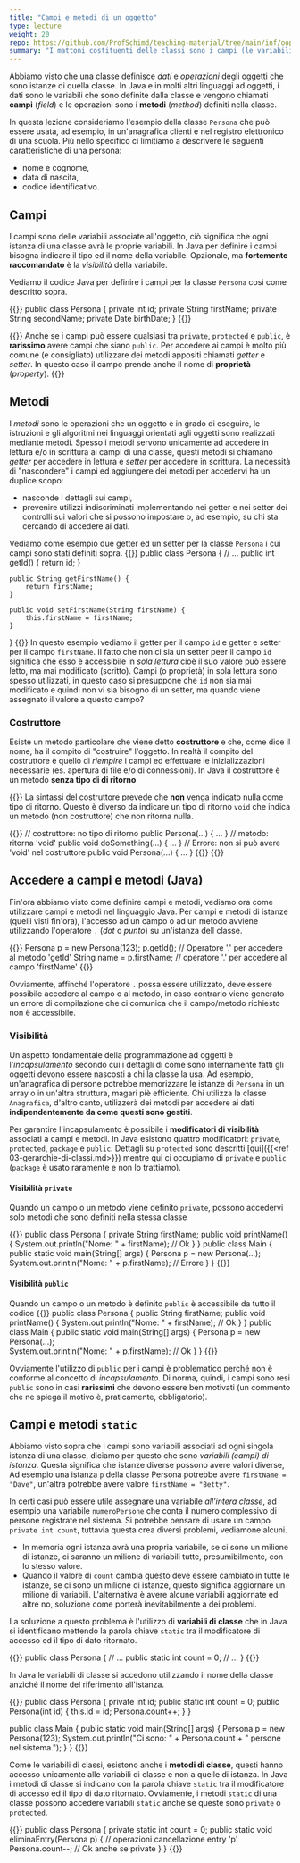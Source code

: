```yaml
---
title: "Campi e metodi di un oggetto"
type: lecture
weight: 20
repo: https://github.com/ProfSchimd/teaching-material/tree/main/inf/oop
summary: "I mattoni costituenti delle classi sono i campi (le variabili) e i metodi (le funzioni)."
---
```


Abbiamo visto che una classe definisce *dati* e *operazioni* degli oggetti che
sono istanze di quella classe. In Java e in molti altri linguaggi ad oggetti,
i dati sono le variabili che sono definite dalla classe e vengono chiamati
**campi** (*field*) e le operazioni sono i **metodi** (*method*) definiti nella
classe.

In questa lezione consideriamo l'esempio della classe `Persona` che può essere
usata, ad esempio, in un'anagrafica clienti e nel registro elettronico di una
scuola. Più nello specifico ci limitiamo a descrivere le seguenti caratteristiche
di una persona:
* nome e cognome,
* data di nascita,
* codice identificativo.

## Campi
I campi sono delle variabili associate all'oggetto, ciò significa che ogni istanza
di una classe avrà le proprie variabili. In Java per definire i campi bisogna
indicare il tipo ed il nome della variabile. Opzionale, ma **fortemente raccomandato**
è la *visibilità* della variabile. 

Vediamo il codice Java per definire i campi per la classe `Persona` così come descritto
sopra.

{{<highlight java>}}
public class Persona {
    private int id;
    private String firstName;
    private String secondName;
    private Date birthDate;
}
{{</highlight>}}

{{<attention title="Visibilità dei campi">}}
Anche se i campi può essere qualsiasi tra `private`, `protected` e `public`, è
**rarissimo** avere campi che siano `public`. Per accedere ai campi è molto più
comune (e consigliato) utilizzare dei metodi appositi chiamati *getter* e *setter*.
In questo caso il campo prende anche il nome di **proprietà** (*property*).
{{</attention>}}

## Metodi
I *metodi* sono le operazioni che un oggetto è in grado di eseguire, le istruzioni
e gli algoritmi nei linguaggi orientati agli oggetti sono realizzati mediante metodi.
Spesso i metodi servono unicamente ad accedere in lettura e/o in scrittura ai campi
di una classe, questi metodi si chiamano *getter* per accedere in lettura e
*setter* per accedere in scrittura. La necessità di "nascondere" i campi ed aggiungere
dei metodi per accedervi ha un duplice scopo:
* nasconde i dettagli sui campi,
* prevenire utilizzi indiscriminati implementando nei getter e nei setter dei controlli
sui valori che si possono impostare o, ad esempio, su chi sta cercando di accedere ai
dati.

Vediamo come esempio due getter ed un setter per la classe `Persona` i cui campi sono
stati definiti sopra.
{{<highlight java>}}
public class Persona {
    // ...
    public int getId() {
        return id;
    }

    public String getFirstName() {
        return firstName;
    }

    public void setFirstName(String firstName) {
        this.firstName = firstName;
    }
}
{{</highlight>}}
In questo esempio vediamo il getter per il campo `id` e getter e setter per il campo
`firstName`. Il fatto che non ci sia un setter peer il campo `id` significa che esso
è accessibile in *sola lettura* cioè il suo valore può essere letto, ma mai modificato
(scritto). Campi (o proprietà) in sola lettura sono spesso utilizzati, in questo caso
si presuppone che `id` non sia mai modificato e quindi non vi sia bisogno di un setter,
ma quando viene assegnato il valore a questo campo?

### Costruttore
Esiste un metodo particolare che viene detto **costruttore** e che, come dice il nome,
ha il compito di "costruire" l'oggetto. In realtà il compito del costruttore è quello
di *riempire* i campi ed effettuare le inizializzazioni necessarie (es. apertura di
file e/o di connessioni). In Java il costruttore è un metodo **senza tipo di di ritorno**

{{<attention>}}
La sintassi del costruttore prevede che **non** venga indicato nulla come tipo di
ritorno. Questo è diverso da indicare un tipo di ritorno `void` che indica un metodo
(non costruttore) che non ritorna nulla.

{{<highlight java>}}
// costruttore: no tipo di ritorno
public Persona(...) { ... }
// metodo: ritorna 'void'
public void doSomething(...) { ... }
// Errore: non si può avere 'void' nel costruttore
public void Persona(...) { ... } 
{{</highlight>}}
{{</attention>}}

## Accedere a campi e metodi (Java)
Fin'ora abbiamo visto come definire campi e metodi, vediamo ora come utilizzare
campi e metodi nel linguaggio Java. Per campi e metodi di istanze (quelli visti
fin'ora), l'accesso ad un campo o ad un metodo avviene utilizzando l'operatore
`.` (*dot* o *punto*) su un'istanza dell classe.

{{<highlight java>}}
Persona p = new Persona(123);
p.getId(); // Operatore '.' per accedere al metodo 'getId'
String name = p.firstName; // operatore '.' per accedere al campo 'firstName'
{{</highlight>}}

Ovviamente, affinché l'operatore `.` possa essere utilizzato, deve essere
possibile accedere al campo o al metodo, in caso contrario viene generato un
errore di compilazione che ci comunica che il campo/metodo richiesto non è
accessibile.

### Visibilità
Un aspetto fondamentale della programmazione ad oggetti è l'*incapsulamento* secondo
cui i dettagli di come sono internamente fatti gli oggetti devono essere nascosti a
chi la classe la usa. Ad esempio, un'anagrafica di persone potrebbe memorizzare le
istanze di `Persona` in un array o in un'altra struttura, magari piè efficiente. Chi
utilizza la classe `Anagrafica`, d'altro canto, utilizzerà dei metodi per accedere ai
dati **indipendentemente da come questi sono gestiti**.

Per garantire l'incapsulamento è possibile i **modificatori di visibilità** associati
a campi e metodi. In Java esistono quattro modificatori: `private`, `protected`, `package`
e `public`. Dettagli su `protected` sono descritti [qui]({{<ref 03-gerarchie-di-classi.md>}})
mentre qui ci occupiamo di `private` e `public` (`package` è usato raramente e non lo
trattiamo).

#### Visibilità `private`
Quando un campo o un metodo viene definito `private`, possono accedervi solo metodi che
sono definiti nella stessa classe

{{<highlight java>}}
public class Persona {
    private String firstName;
    public void printName() {
        System.out.println("Nome: " + firstName); // Ok
    }
}
public class Main {
    public static void main(String[] args) {
        Persona p = new Persona(...);    
        System.out.println("Nome: " + p.firstName); // Errore
    }
}
{{</highlight>}}

#### Visibilità `public`
Quando un campo o un metodo è definito `public` è accessibile da tutto il codice
{{<highlight java>}}
public class Persona {
    public String firstName;
    public void printName() {
        System.out.println("Nome: " + firstName); // Ok
    }
}
public class Main {
    public static void main(String[] args) {
        Persona p = new Persona(...);    
        System.out.println("Nome: " + p.firstName); // Ok
    }
}
{{</highlight>}}

Ovviamente l'utilizzo di `public` per i campi è problematico perché non è conforme
al concetto di *incapsulamento*. Di norma, quindi, i campi sono resi `public` sono
in casi **rarissimi** che devono essere ben motivati (un commento che ne spiega il
motivo è, praticamente, obbligatorio).


## Campi e metodi `static`
Abbiamo visto sopra che i campi sono variabili associati ad ogni singola istanza
di una classe, diciamo per questo che sono *variabili (campi) di istanza*. Questa
significa che istanze diverse possono avere valori diverse, Ad esempio una istanza
`p` della classe Persona potrebbe avere `firstName = "Dave"`, un'altra potrebbe
avere valore `firstName = "Betty"`.

In certi casi può essere utile assegnare una variabile *all'intera classe*, ad esempio
una variabile `numeroPersone` che conta il numero complessivo di persone registrate
nel sistema. Si potrebbe pensare di usare un campo `private int count`, tuttavia
questa crea diversi problemi, vediamone alcuni.
* In memoria ogni istanza avrà una propria variabile, se ci sono un milione di
istanze, ci saranno un milione di variabili tutte, presumibilmente, con lo stesso
valore.
* Quando il valore di `count` cambia questo deve essere cambiato in tutte le istanze,
se ci sono un milione di istanze, questo significa aggiornare un milione di variabili.
L'alternativa è avere alcune variabili aggiornate ed altre no, soluzione come porterà
inevitabilmente a dei problemi.

La soluzione a questo problema è l'utilizzo di **variabili di classe** che in Java si
identificano mettendo la parola chiave `static` tra il modificatore di accesso ed il
tipo di dato ritornato.

{{<highlight java>}}
public class Persona {
    // ...
    public static int count = 0;
    // ...
}
{{</highlight>}}

In Java le variabili di classe si accedono utilizzando il nome della classe anziché
il nome del riferimento all'istanza.

{{<highlight java>}}
public class Persona {
    private int id;
    public static int count = 0;
    public Persona(int id) {
        this.id = id;
        Persona.count++;
    }
}

public class Main {
    public static void main(String[] args) {
        Persona p = new Persona(123);
        System.out.println("Ci sono: " + Persona.count + " persone nel sistema.");
    }
}
{{</highlight>}}

Come le variabili di classi, esistono anche i **metodi di classe**, questi hanno accesso
unicamente alle variabili di classe e non a quelle di istanza. In Java i metodi di
classe si indicano con la parola chiave `static` tra il modificatore di accesso ed il
tipo di dato ritornato. Ovviamente, i metodi `static` di una classe possono accedere
variabili `static` anche se queste sono `private` o `protected`.

{{<highlight java>}}
public class Persona {
    private static int count = 0;
    public static void eliminaEntry(Persona p) {
        // operazioni cancellazione entry 'p'
        Persona.count--; // Ok anche se private
    }
}
{{</highlight>}}